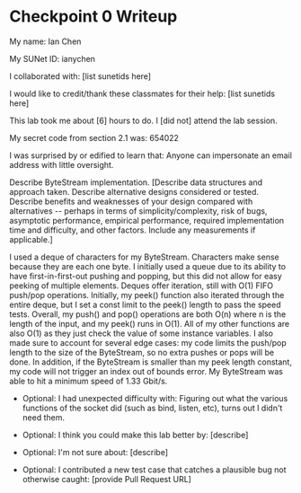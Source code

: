 Checkpoint 0 Writeup
====================

My name: Ian Chen

My SUNet ID: ianychen

I collaborated with: [list sunetids here]

I would like to credit/thank these classmates for their help: [list sunetids here]

This lab took me about [6] hours to do. I [did not] attend the lab session.

My secret code from section 2.1 was: 654022

I was surprised by or edified to learn that: Anyone can impersonate an email address with little oversight.

Describe ByteStream implementation. [Describe data structures and
approach taken. Describe alternative designs considered or tested.
Describe benefits and weaknesses of your design compared with
alternatives -- perhaps in terms of simplicity/complexity, risk of
bugs, asymptotic performance, empirical performance, required
implementation time and difficulty, and other factors. Include any
measurements if applicable.]

I used a deque of characters for my ByteStream. Characters make sense because they are each one byte. I initially used a queue due to its ability to have first-in-first-out pushing and popping, but this did not allow for easy peeking of multiple elements. Deques offer iteration, still with O(1) FIFO push/pop operations. Initially, my peek() function also iterated through the entire deque, but I set a const limit to the peek() length to pass the speed tests. Overall, my push() and pop() operations are both O(n) where n is the length of the input, and my peek() runs in O(1). All of my other functions are also O(1) as they just check the value of some instance variables. I also made sure to account for several edge cases: my code limits the push/pop length to the size of the ByteStream, so no extra pushes or pops will be done. In addition, if the ByteStream is smaller than my peek length constant, my code will not trigger an index out of bounds error. My ByteStream was able to hit a minimum speed of 1.33 Gbit/s. 


- Optional: I had unexpected difficulty with: Figuring out what the various functions of the socket did (such as bind, listen, etc), turns out I didn't need them.

- Optional: I think you could make this lab better by: [describe]

- Optional: I'm not sure about: [describe]

- Optional: I contributed a new test case that catches a plausible bug
  not otherwise caught: [provide Pull Request URL]